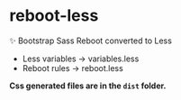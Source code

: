 # reboot-less
✨ Bootstrap Sass Reboot converted to Less

* Less variables -> variables.less
* Reboot rules -> reboot.less

**Css generated files are in the `dist` folder.**

